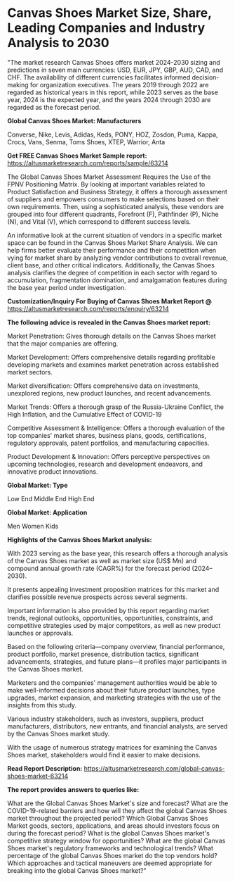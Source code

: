 <h1>Canvas Shoes Market Size, Share, Leading Companies and Industry Analysis to 2030</h1>

"The market research Canvas Shoes offers market 2024-2030 sizing and predictions in seven main currencies: USD, EUR, JPY, GBP, AUD, CAD, and CHF. The availability of different currencies facilitates informed decision-making for organization executives. The years 2019 through 2022 are regarded as historical years in this report, while 2023 serves as the base year, 2024 is the expected year, and the years 2024 through 2030 are regarded as the forecast period.

<b>Global Canvas Shoes Market: Manufacturers</b>

Converse, Nike, Levis, Adidas, Keds, PONY, HOZ, Zosdon, Puma, Kappa, Crocs, Vans, Senma, Toms Shoes, XTEP, Warrior, Anta

<b>Get FREE Canvas Shoes Market Sample report:</b> <a href="https://altusmarketresearch.com/reports/sample/63214">https://altusmarketresearch.com/reports/sample/63214</a>

The Global Canvas Shoes Market Assessment Requires the Use of the FPNV Positioning Matrix. By looking at important variables related to Product Satisfaction and Business Strategy, it offers a thorough assessment of suppliers and empowers consumers to make selections based on their own requirements. Then, using a sophisticated analysis, these vendors are grouped into four different quadrants, Forefront (F), Pathfinder (P), Niche (N), and Vital (V), which correspond to different success levels.

An informative look at the current situation of vendors in a specific market space can be found in the Canvas Shoes Market Share Analysis. We can help firms better evaluate their performance and their competition when vying for market share by analyzing vendor contributions to overall revenue, client base, and other critical indicators. Additionally, the Canvas Shoes analysis clarifies the degree of competition in each sector with regard to accumulation, fragmentation domination, and amalgamation features during the base year period under investigation.

<b>Customization/Inquiry For Buying of Canvas Shoes Market Report @</b> <a href="https://altusmarketresearch.com/reports/enquiry/63214">https://altusmarketresearch.com/reports/enquiry/63214</a>

<b>The following advice is revealed in the Canvas Shoes market report:</b>

Market Penetration: Gives thorough details on the Canvas Shoes market that the major companies are offering.

Market Development: Offers comprehensive details regarding profitable developing markets and examines market penetration across established market sectors.

Market diversification: Offers comprehensive data on investments, unexplored regions, new product launches, and recent advancements.

Market Trends: Offers a thorough grasp of the Russia-Ukraine Conflict, the High Inflation, and the Cumulative Effect of COVID-19

Competitive Assessment & Intelligence: Offers a thorough evaluation of the top companies' market shares, business plans, goods, certifications, regulatory approvals, patent portfolios, and manufacturing capacities.

Product Development & Innovation: Offers perceptive perspectives on upcoming technologies, research and development endeavors, and innovative product innovations.

<b>Global Market: Type</b>

Low End
Middle End
High End

<b>Global Market: Application</b>

Men
Women
Kids


<b>Highlights of the Canvas Shoes Market analysis:</b>

With 2023 serving as the base year, this research offers a thorough analysis of the Canvas Shoes market as well as market size (US$ Mn) and compound annual growth rate (CAGR%) for the forecast period (2024–2030).

It presents appealing investment proposition matrices for this market and clarifies possible revenue prospects across several segments.

Important information is also provided by this report regarding market trends, regional outlooks, opportunities, opportunities, constraints, and competitive strategies used by major competitors, as well as new product launches or approvals.

Based on the following criteria—company overview, financial performance, product portfolio, market presence, distribution tactics, significant advancements, strategies, and future plans—it profiles major participants in the Canvas Shoes market.

Marketers and the companies' management authorities would be able to make well-informed decisions about their future product launches, type upgrades, market expansion, and marketing strategies with the use of the insights from this study.

Various industry stakeholders, such as investors, suppliers, product manufacturers, distributors, new entrants, and financial analysts, are served by the Canvas Shoes market study.

With the usage of numerous strategy matrices for examining the Canvas Shoes market, stakeholders would find it easier to make decisions.

<b>Read Report Description:</b> <a href="https://altusmarketresearch.com/global-canvas-shoes-market-63214">https://altusmarketresearch.com/global-canvas-shoes-market-63214</a>

<b>The report provides answers to queries like:</b>

What are the Global Canvas Shoes Market's size and forecast?
What are the COVID-19-related barriers and how will they affect the global Canvas Shoes market throughout the projected period?
Which Global Canvas Shoes Market goods, sectors, applications, and areas should investors focus on during the forecast period?
What is the global Canvas Shoes market's competitive strategy window for opportunities?
What are the global Canvas Shoes market's regulatory frameworks and technological trends?
What percentage of the global Canvas Shoes market do the top vendors hold?
Which approaches and tactical maneuvers are deemed appropriate for breaking into the global Canvas Shoes market?"
